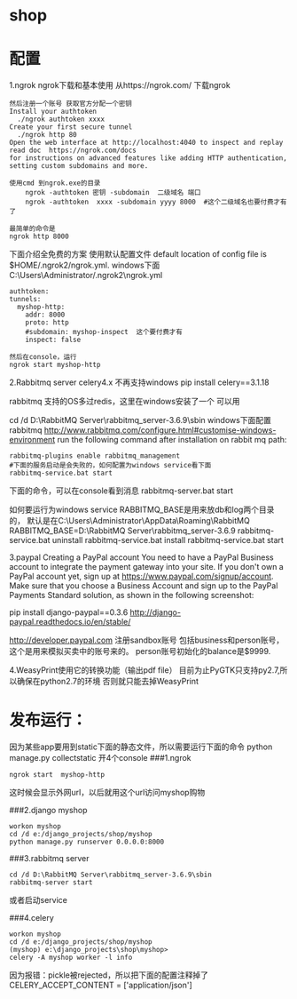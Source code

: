 # shop
# 配置
1.ngrok
ngrok下载和基本使用
    从https://ngrok.com/  下载ngrok

    然后注册一个账号 获取官方分配一个密钥
    Install your authtoken
      ./ngrok authtoken xxxx
    Create your first secure tunnel
      ./ngrok http 80
    Open the web interface at http://localhost:4040 to inspect and replay 
    read doc  https://ngrok.com/docs 
    for instructions on advanced features like adding HTTP authentication, setting custom subdomains and more.

    使用cmd 到ngrok.exe的目录 
        ngrok -authtoken 密钥 -subdomain  二级域名 端口 
        ngrok -authtoken  xxxx -subdomain yyyy 8000  #这个二级域名也要付费才有了

    最简单的命令是 
    ngrok http 8000
下面介绍全免费的方案
使用默认配置文件
    default location of config file is  $HOME/.ngrok2/ngrok.yml.
    windows下面
     C:\Users\Administrator/.ngrok2\ngrok.yml

    authtoken: 
    tunnels:
      myshop-http:
        addr: 8000
        proto: http
        #subdomain: myshop-inspect  这个要付费才有
        inspect: false
        
    然后在console，运行
    ngrok start myshop-http
2.Rabbitmq server
celery4.x 不再支持windows
pip install celery==3.1.18

rabbitmq 支持的OS多过redis，这里在windows安装了一个 可以用

cd /d D:\RabbitMQ Server\rabbitmq_server-3.6.9\sbin
windows下面配置rabbitmq
http://www.rabbitmq.com/configure.html#customise-windows-environment
run the following command after installation on rabbit mq path:

    rabbitmq-plugins enable rabbitmq_management 
    #下面的服务启动是会失败的，如何配置为windows service看下面
    rabbitmq-service.bat start 

下面的命令，可以在console看到消息
    rabbitmq-server.bat start 

如何要运行为windows service
    RABBITMQ_BASE是用来放db和log两个目录的，
    默认是在C:\Users\Administrator\AppData\Roaming\RabbitMQ
        RABBITMQ_BASE=D:\RabbitMQ Server\rabbitmq_server-3.6.9
            rabbitmq-service.bat uninstall
            rabbitmq-service.bat install
            rabbitmq-service.bat start
             
3.paypal
Creating a PayPal account
You need to have a PayPal Business account to integrate the payment gateway into
your site. If you don't own a PayPal account yet, sign up at https://www.paypal.com/signup/account. 
Make sure that you choose a Business Account and sign up
to the PayPal Payments Standard solution, as shown in the following screenshot:


pip install django-paypal==0.3.6
http://django-paypal.readthedocs.io/en/stable/

http://developer.paypal.com
注册sandbox账号
包括business和person账号，这个是用来模拟买卖中的账号来的。
person账号初始化的balance是$9999.

4.WeasyPrint使用它的转换功能（输出pdf file）
目前为止PyGTK只支持py2.7,所以确保在python2.7的环境
否则就只能去掉WeasyPrint

# 发布运行：
因为某些app要用到static下面的静态文件，所以需要运行下面的命令
python manage.py collectstatic
开4个console
###1.ngrok
```
ngrok start  myshop-http
```

这时候会显示外网url，以后就用这个url访问myshop购物

###2.django myshop
```
workon myshop
cd /d e:/django_projects/shop/myshop
python manage.py runserver 0.0.0.0:8000
```

###3.rabbitmq server
```
cd /d D:\RabbitMQ Server\rabbitmq_server-3.6.9\sbin
rabbitmq-server start
```
或者启动service

###4.celery
```
workon myshop
cd /d e:/django_projects/shop/myshop
(myshop) e:\django_projects\shop\myshop>
celery -A myshop worker -l info
```

因为报错：pickle被rejected，所以把下面的配置注释掉了
CELERY_ACCEPT_CONTENT = ['application/json']

